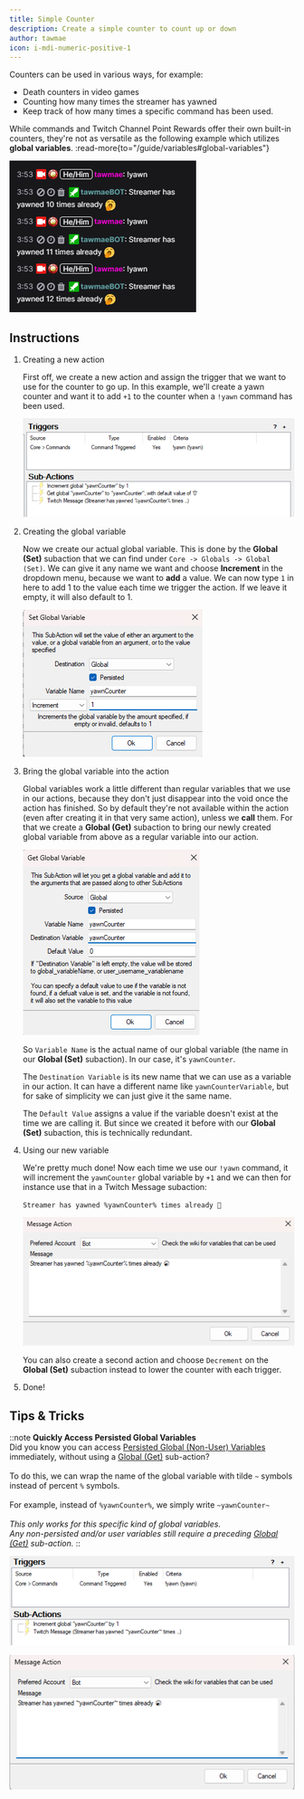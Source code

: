 ```yaml
---
title: Simple Counter
description: Create a simple counter to count up or down
author: tawmae
icon: i-mdi-numeric-positive-1
---
```


Counters can be used in various ways, for example:
- Death counters in video games
- Counting how many times the streamer has yawned
- Keep track of how many times a specific command has been used.

While commands and Twitch Channel Point Rewards offer their own built-in counters, they're not as versatile as the following example which utilizes **global variables**.
:read-more{to="/guide/variables#global-variables"}

![Counter Preview](assets/example_counter_chat.png)

## Instructions

1. Creating a new action

    First off, we create a new action and assign the trigger that we want to use for the counter to go up. In this example, we'll create a yawn counter and want it to add `+1` to the counter when a `!yawn` command has been used.

    ![Counter Action](assets/example_counter_action_1.png)

2. Creating the global variable

    Now we create our actual global variable. This is done by the **Global (Set)**  subaction that we can find under `Core -> Globals -> Global (Set)`. We can give it any name we want and choose **Increment** in the dropdown menu, because we want to **add** a value. We can now type `1` in here to add 1 to the value each time we trigger the action. If we leave it empty, it will also default to 1.

    ![Counter Global Set Subaction](assets/example_counter_global_set.png)

3. Bring the global variable into the action

    Global variables work a little different than regular variables that we use in our actions, because they don't just disappear into the void once the action has finished. So by default they're not available within the action (even after creating it in that very same action), unless we **call** them. For that we create a **Global (Get)** subaction to bring our newly created global variable from above as a regular variable into our action.

    ![Counter Global Get Subaction](assets/example_counter_global_get.png)

    So `Variable Name` is the actual name of our global variable (the name in our **Global (Set)** subaction). In our case, it's `yawnCounter`.

    The `Destination Variable` is its new name that we can use as a variable in our action. It can have a different name like `yawnCounterVariable`, but for sake of simplicity we can just give it the same name.

    The `Default Value` assigns a value if the variable doesn't exist at the time we are calling it. But since we created it before with our **Global (Set)** subaction, this is technically redundant.

4. Using our new variable

    We're pretty much done! Now each time we use our `!yawn` command, it will increment the `yawnCounter` global variable by `+1` and we can then for instance use that in a Twitch Message subaction:

    `Streamer has yawned %yawnCounter% times already 🥱`

    ![Counter Message](assets/example_counter_message_1.png)

    You can also create a second action and choose `Decrement` on the **Global (Set)** subaction instead to lower the counter with each trigger.

5. Done!

## Tips & Tricks

::note
**Quickly Access Persisted Global Variables**
<br>
Did you know you can access [Persisted Global (Non-User) Variables](/guide/variables#global-variables) immediately, without using a [Global (Get)](/api/sub-actions/core/globals/global-get) sub-action?
<br><br>
To do this, we can wrap the name of the global variable with tilde `~` symbols instead of percent `%` symbols.
<br><br>
For example, instead of `%yawnCounter%`, we simply write `~yawnCounter~`
<br><br>
_This only works for this specific kind of global variables.<br>
Any non-persisted and/or user variables still require a preceding [Global (Get)](/api/sub-actions/core/globals/global-get) sub-action._
::

![Counter Variant 2](assets/example_counter_action_2.png)

![Counter Variant 2 Message](assets/example_counter_message_2.png)